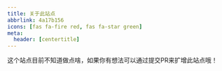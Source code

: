 ```yaml
---
title: 关于此站点
abbrlink: 4a17b156
icons: [fas fa-fire red, fas fa-star green]
meta:
  header: [centertitle]
---
```


这个站点目前不知道做点啥，如果你有想法可以通过提交PR来扩增此站点哦！
